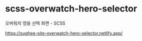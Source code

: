 # scss-overwatch-hero-selector
오버워치 영웅 선택 화면 - SCSS

https://sughee-site-overwatch-hero-selector.netlify.app/

